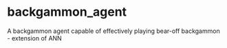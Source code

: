 # backgammon_agent
A backgammon agent capable of effectively playing bear-off backgammon - extension of ANN
